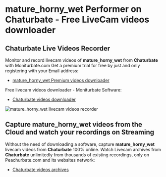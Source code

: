 # mature_horny_wet Performer on Chaturbate - Free LiveCam videos downloader

## Chaturbate Live Videos Recorder

Monitor and record livecam videos of **mature_horny_wet** from **Chaturbate** with Moniturbate.com
Get a premium trial for free by just and only registering with your Email address:
* [mature_horny_wet Premium videos downloader](https://moniturbate.com/request-demo-licence-key.html)

Free livecam videos downloader - Moniturbate Software:
* [Chaturbate videos downloader](https://moniturbate.com/moniturbate-download-software.html)

![mature_horny_wet livecam videos recorder](https://peachurnet.com/templates/moniturbate-software.png)


## Capture mature_horny_wet videos from the Cloud and watch your recordings on Streaming

Without the need of downloading a software, capture **mature_horny_wet** livecam videos from **Chaturbate** 100% online.
Watch Livecam archives from **Chaturbate** unlimitedly from thousands of existing recordings, only on Peachurbate.com and its websites network:
* [Chaturbate videos archives](https://peachurnet.com/)
